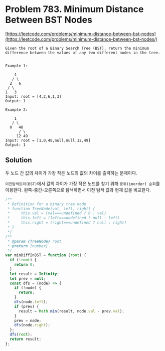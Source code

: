 # Problem 783. Minimum Distance Between BST Nodes

[https://leetcode.com/problems/minimum-distance-between-bst-nodes](https://leetcode.com/problems/minimum-distance-between-bst-nodes/)

```
Given the root of a Binary Search Tree (BST), return the minimum difference between the values of any two different nodes in the tree.


Example 1:

    4
   / \
  2   6
 / \
1   3
Input: root = [4,2,6,1,3]
Output: 1

Example 2:

    1
   / \
  0   48
      / \
     12 49
Input: root = [1,0,48,null,null,12,49]
Output: 1
```

## Solution

두 노드 간 값의 차이가 가장 작은 노드의 값의 차이를 출력하는 문제이다.

`이진탐색트리(BST)`에서 값의 차이가 가장 작은 노드를 찾기 위해 `중위(inorder) 순회`를 이용한다. 왼쪽-중간-오른쪽으로 탐색하면서 이전 탐색 값과 현재 값을 비교한다.

```js
/**
 * Definition for a binary tree node.
 * function TreeNode(val, left, right) {
 *     this.val = (val===undefined ? 0 : val)
 *     this.left = (left===undefined ? null : left)
 *     this.right = (right===undefined ? null : right)
 * }
 */
/**
 * @param {TreeNode} root
 * @return {number}
 */
var minDiffInBST = function (root) {
  if (!root) {
    return 0;
  }
  let result = Infinity;
  let prev = null;
  const dfs = (node) => {
    if (!node) {
      return;
    }
    dfs(node.left);
    if (prev) {
      result = Math.min(result, node.val - prev.val);
    }
    prev = node;
    dfs(node.right);
  };
  dfs(root);
  return result;
};
```

